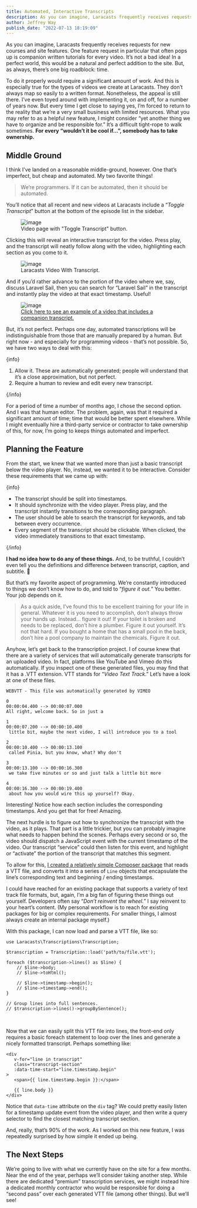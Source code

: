 ```yaml
---
title: Automated, Interactive Transcripts
description: As you can imagine, Laracasts frequently receives requests for new courses and site features. One feature request in particular that often pops up is companion written tutorials for every video. It’s not a bad idea! In a perfect world, this would be a natural and perfect addition to the site. But, as always, there’s one big roadblock... time.
author: Jeffrey Way
publish_date: "2022-07-13 18:19:09"
---
```


<p>As you can imagine, Laracasts frequently receives requests for new courses and site features. One feature request in particular that often pops up is companion written tutorials for every video. It’s not a bad idea! In a perfect world, this would be a natural and perfect addition to the site. But, as always, there’s one big roadblock: time.</p>

<p>To do it properly would require a significant amount of work. And this is especially true for the types of videos we create at Laracasts. They don’t always map so easily to a written format. Nonetheless, the appeal is still there. I’ve even toyed around with implementing it, on and off, for a number of years now. But every time I get close to saying yes, I’m forced to return to the reality that we’re a very small business with limited resources. What you may refer to as a helpful new feature, I might consider “yet another thing we have to organize and be responsible for.” It’s a difficult tight-rope to walk sometimes. <strong>For every “wouldn’t it be cool if…”, somebody has to take ownership.</strong></p>

<h2 id="Middle Ground">Middle Ground</h2>
<p>I think I’ve landed on a reasonable middle-ground, however. One that’s imperfect, but cheap and automated. My two favorite things! </p>

<blockquote>
<p>We’re programmers. If it can be automated, then it should be automated.</p>
</blockquote>

<p>You’ll notice that all recent and new videos at Laracasts include a “<i>Toggle Transcript</i>” button at the bottom of the episode list in the sidebar.</p>

<figure><img src="https://laracasts.nyc3.digitaloceanspaces.com/blog/images/toggle-transcript.png" alt="image" title=""><figcaption>Video page with "Toggle Transcript" button.</figure>

<p>Clicking this will reveal an interactive transcript for the video. Press play, and the transcript will neatly follow along with the video, highlighting each section as you come to it. </p>

<figure><img src="https://laracasts.nyc3.digitaloceanspaces.com/blog/images/transcript-view.png" alt="image" title=""><figcaption>Laracasts Video With Transcript.</figcaption></figure>

<p>And if you’d rather advance to the portion of the video where we, say, discuss Laravel Sail, then you can search for “Laravel Sail” in the transcript and instantly play the video at that exact timestamp. Useful! </p>

<p><figure><img src="https://laracasts.nyc3.digitaloceanspaces.com/blog/images/transcript-search.jpeg" alt="image" title=""><figcaption><a href="https://laracasts.com/series/learn-vue-3-step-by-step/episodes/5">Click here to see an example of a video that includes a companion transcript.</a></figcaption></figure></p>

<p>But, it’s not perfect. Perhaps one day, automated transcriptions will be indistinguishable from those that are manually prepared by a human. But right now - and especially for programming videos - that’s not possible. So, we have two ways to deal with this:</p>

{info}
<ol start="1"><li>Allow it. These are automatically generated; people will understand that it’s a close approximation, but not perfect.
</li><li>Require a human to review and edit every new transcript.
</li></ol>
{/info}

<p>For a period of time a number of months ago, I chose the second option. And I was that human editor. The problem, again, was that it required a significant amount of time; time that would be better spent elsewhere. While I might eventually hire a third-party service or contractor to take ownership of this, for now, I’m going to keeps things automated and imperfect.</p>

<h2 id="Planning the Feature">Planning the Feature</h2>
<p>From the start, we knew that we wanted more than just a basic transcript below the video player.  No, instead, we wanted it to be interactive. Consider these requirements that we came up with:</p>

{info}
<ul><li>The transcript should be split into timestamps.
</li><li>It should synchronize with the video player.  Press play, and the transcript instantly transitions to the corresponding paragraph.
</li><li>The user should be able to search the transcript for keywords, and tab between every occurrence.
</li><li>Every segment of the transcript should be clickable. When clicked, the video immediately transitions to that exact timestamp.
</li></ul>
{/info}

<p><strong>I had no idea how to do any of these things.</strong> And, to be truthful, I couldn’t even tell you the definitions and difference between transcript, caption, and subtitle. 😬</p>

<p>But that’s my favorite aspect of programming. We’re constantly introduced to things we don’t know how to do, and told to “<i>figure it out.</i>” You better. Your job depends on it.</p>

<blockquote>
<p>As a quick aside, I’ve found this to be excellent training for your life in general. Whatever it is you need to accomplish, don’t always throw your hands up. Instead… figure it out! If your toilet is broken and needs to be replaced, don’t hire a plumber. Figure it out yourself. It’s not that hard. If you bought a home that has a small pool in the back, don’t hire a pool company to maintain the chemicals. Figure it out. </p>
</blockquote>

<p>Anyhow, let’s get back to the transcription project. I of course knew that there are a variety of services that will automatically generate transcripts for an uploaded video. In fact, platforms like YouTube and Vimeo do this automatically. If you inspect one of these generated files, you may find that it has a .VTT extension. VTT stands for “<i>Video Text Track</i>.” Let’s have a look at one of these files.</p>

<pre><code class='code-multiline'>WEBVTT - This file was automatically generated by VIMEO

0
00:00:04.400 --&gt; 00:00:07.000
All right, welcome back. So in just a

1
00:00:07.200 --&gt; 00:00:10.400
 little bit, maybe the next video, I will introduce you to a tool

2
00:00:10.400 --&gt; 00:00:13.100
 called Pinia, but you know, what? Why don't

3
00:00:13.100 --&gt; 00:00:16.300
 we take five minutes or so and just talk a little bit more

4
00:00:16.300 --&gt; 00:00:19.400
 about how you would wire this up yourself? Okay.</code></pre>

<p>Interesting! Notice how each section includes the corresponding timestamps. And you get that for free! Amazing.</p>

<p>The next hurdle is to figure out how to synchronize the transcript with the video, as it plays. That part is a little trickier, but you can probably imagine what needs to happen behind the scenes. Perhaps every second or so, the video should dispatch a JavaScript event with the current timestamp of the video. Our transcript “service” could then listen for this event, and highlight or “activate” the portion of the transcript that matches this segment. </p>

<p>To allow for this,  <a href="https://github.com/laracasts/transcriptions">I created a relatively simple Composer package</a> that reads a VTT file, and converts it into a series of <code class='code-inline'>Line</code> objects that encapsulate the line’s corresponding text and beginning / ending timestamps. </p>

<p>I could have reached for an existing package that supports a variety of text track file formats, but, again, I’m a big fan of figuring these things out yourself. Developers often say “<i>Don’t reinvent the wheel.</i>” I say reinvent to your heart’s content. (My personal workflow is to reach for existing packages for big or complex requirements. For smaller things, I almost always create an internal package myself.)</p>

<p>With this package, I can now load and parse a VTT file, like so:</p>

<pre><code class='code-multiline'>use Laracasts\Transcriptions\Transcription;

$transcription = Transcription::load('path/to/file.vtt');

foreach ($transcription-&gt;lines() as $line) {
    // $line-&gt;body;
    // $line-&gt;toHtml();
    
    // $line-&gt;timestamp-&gt;begin();
    // $line-&gt;timestamp-&gt;end();    
}

// Group lines into full sentences.
// $transcription-&gt;lines()-&gt;groupBySentence();</code></pre>
<p><br></p>
<p>Now that we can easily split this VTT file into lines, the front-end only requires a basic foreach statement to loop over the lines and generate a nicely formatted transcript. Perhaps something like:</p>

<pre><code class='code-multiline'>&lt;div 
   v-for="line in transcript" 
   class="transcript-section" 
   :data-time-start="line.timestamp.begin"
&gt;
   &lt;span&gt;{{ line.timestamp.begin }}:&lt;/span&gt;

   {{ line.body }}
&lt;/div&gt;</code></pre>

<p>Notice that <code class='code-inline'>data-time</code> attribute on the <code class='code-inline'>div</code> tag? We could pretty easily listen for a timestamp update event from the video player, and then write a query selector to find the closest matching transcript section.</p>

<p>And, really, that’s 90% of the work. As I worked on this new feature, I was repeatedly surprised by how simple it ended up being. </p>

<h2 id="The Next Steps">The Next Steps</h2>
<p>We’re going to live with what we currently have on the site for a few months. Near the end of the year, perhaps we’ll consider taking another step. While there are dedicated “premium” transcription services, we might instead hire a dedicated monthly contractor who would be responsible for doing a “second pass” over each generated VTT file (among other things). But we’ll see!</p>
